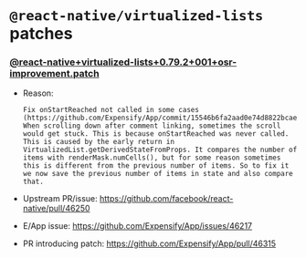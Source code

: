 # `@react-native/virtualized-lists` patches


### [@react-native+virtualized-lists+0.79.2+001+osr-improvement.patch](@react-native+virtualized-lists+0.79.2+001+osr-improvement.patch)

- Reason:
  
    ```
    Fix onStartReached not called in some cases (https://github.com/Expensify/App/commit/15546b6fa2aad0e74d8822bcaecebbf9b4187287): When scrolling down after comment linking, sometimes the scroll would get stuck. This is because onStartReached was never called. This is caused by the early return in VirtualizedList.getDerivedStateFromProps. It compares the number of items with renderMask.numCells(), but for some reason sometimes this is different from the previous number of items. So to fix it we now save the previous number of items in state and also compare that.
    ```
  
- Upstream PR/issue: https://github.com/facebook/react-native/pull/46250
- E/App issue: https://github.com/Expensify/App/issues/46217
- PR introducing patch: https://github.com/Expensify/App/pull/46315